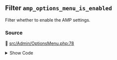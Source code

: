 ## Filter `amp_options_menu_is_enabled`


Filter whether to enable the AMP settings.

### Source

:link: [src/Admin/OptionsMenu.php:78](../../src/Admin/OptionsMenu.php#L78)

<details>
<summary>Show Code</summary>

```php
return (bool) apply_filters( 'amp_options_menu_is_enabled', true );
```

</details>
